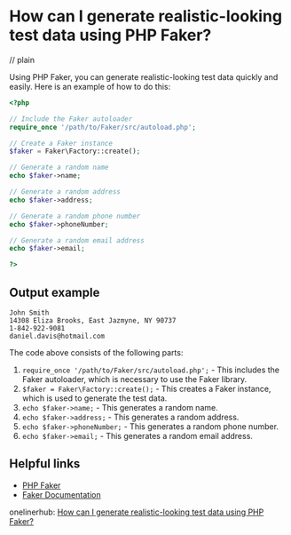 # How can I generate realistic-looking test data using PHP Faker?
// plain

Using PHP Faker, you can generate realistic-looking test data quickly and easily. Here is an example of how to do this:

```php
<?php

// Include the Faker autoloader
require_once '/path/to/Faker/src/autoload.php';

// Create a Faker instance
$faker = Faker\Factory::create();

// Generate a random name
echo $faker->name;

// Generate a random address
echo $faker->address;

// Generate a random phone number
echo $faker->phoneNumber;

// Generate a random email address
echo $faker->email;

?>
```

## Output example

```
John Smith
14308 Eliza Brooks, East Jazmyne, NY 90737
1-842-922-9081
daniel.davis@hotmail.com
```

The code above consists of the following parts:
1. `require_once '/path/to/Faker/src/autoload.php';` - This includes the Faker autoloader, which is necessary to use the Faker library.
2. `$faker = Faker\Factory::create();` - This creates a Faker instance, which is used to generate the test data.
3. `echo $faker->name;` - This generates a random name.
4. `echo $faker->address;` - This generates a random address.
5. `echo $faker->phoneNumber;` - This generates a random phone number.
6. `echo $faker->email;` - This generates a random email address.

## Helpful links
- [PHP Faker](https://github.com/fzaninotto/Faker)
- [Faker Documentation](https://github.com/fzaninotto/Faker#fakerproviderbasics)

onelinerhub: [How can I generate realistic-looking test data using PHP Faker?](https://onelinerhub.com/php-faker/how-can-i-generate-realistic-looking-test-data-using-php-faker)